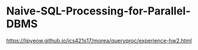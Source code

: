 # Naive-SQL-Processing-for-Parallel-DBMS
https://lipyeow.github.io/ics421s17/morea/queryproc/experience-hw2.html
